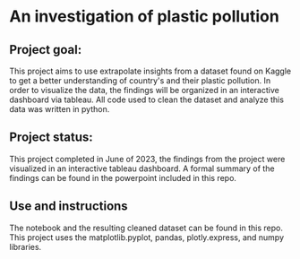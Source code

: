 # An investigation of plastic pollution

## Project goal: 
This project aims to use extrapolate insights from a dataset found on Kaggle to get a better understanding of country's and their plastic pollution. In order to visualize the data, the findings will be organized in an interactive dashboard via tableau. 
All code used to clean the dataset and analyze this data was written in python. 
## Project status: 
This project completed in June of 2023, the findings from the project were visualized in an interactive tableau dashboard. A formal summary of the findings can be found in the powerpoint included in this repo. 
## Use and instructions 
The notebook and the resulting cleaned dataset can be found in this repo. This project uses the matplotlib.pyplot, pandas, plotly.express, and numpy libraries. 
